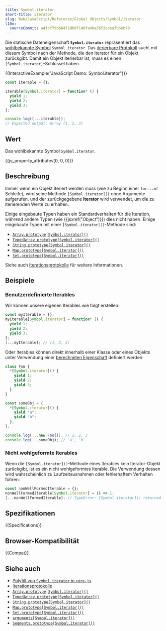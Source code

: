 ```yaml
---
title: Symbol.iterator
short-title: iterator
slug: Web/JavaScript/Reference/Global_Objects/Symbol/iterator
l10n:
  sourceCommit: a4fcf79b60471db6f148fa4ba36f2cdeafbbeb70
---
```


Die statische Dateneigenschaft **`Symbol.iterator`** repräsentiert das [wohlbekannte Symbol](/de/docs/Web/JavaScript/Reference/Global_Objects/Symbol#well-known_symbols) `Symbol.iterator`. Das [iterierbare Protokoll](/de/docs/Web/JavaScript/Reference/Iteration_protocols#the_iterable_protocol) sucht mit diesem Symbol nach der Methode, die den Iterator für ein Objekt zurückgibt. Damit ein Objekt iterierbar ist, muss es einen `[Symbol.iterator]`-Schlüssel haben.

{{InteractiveExample("JavaScript Demo: Symbol.iterator")}}

```js interactive-example
const iterable = {};

iterable[Symbol.iterator] = function* () {
  yield 1;
  yield 2;
  yield 3;
};

console.log([...iterable]);
// Expected output: Array [1, 2, 3]
```

## Wert

Das wohlbekannte Symbol `Symbol.iterator`.

{{js_property_attributes(0, 0, 0)}}

## Beschreibung

Immer wenn ein Objekt iteriert werden muss (wie zu Beginn einer `for...of` Schleife), wird seine Methode `[Symbol.iterator]()` ohne Argumente aufgerufen, und der zurückgegebene **Iterator** wird verwendet, um die zu iterierenden Werte zu erhalten.

Einige eingebaute Typen haben ein Standardverhalten für die Iteration, während andere Typen (wie {{jsxref("Object")}}) dies nicht haben. Einige eingebaute Typen mit einer `[Symbol.iterator]()`-Methode sind:

- [`Array.prototype[Symbol.iterator]()`](/de/docs/Web/JavaScript/Reference/Global_Objects/Array/Symbol.iterator)
- [`TypedArray.prototype[Symbol.iterator]()`](/de/docs/Web/JavaScript/Reference/Global_Objects/TypedArray/Symbol.iterator)
- [`String.prototype[Symbol.iterator]()`](/de/docs/Web/JavaScript/Reference/Global_Objects/String/Symbol.iterator)
- [`Map.prototype[Symbol.iterator]()`](/de/docs/Web/JavaScript/Reference/Global_Objects/Map/Symbol.iterator)
- [`Set.prototype[Symbol.iterator]()`](/de/docs/Web/JavaScript/Reference/Global_Objects/Set/Symbol.iterator)

Siehe auch [Iterationsprotokolle](/de/docs/Web/JavaScript/Reference/Iteration_protocols) für weitere Informationen.

## Beispiele

### Benutzerdefinierte Iterables

Wir können unsere eigenen Iterables wie folgt erstellen:

```js
const myIterable = {};
myIterable[Symbol.iterator] = function* () {
  yield 1;
  yield 2;
  yield 3;
};
[...myIterable]; // [1, 2, 3]
```

Oder Iterables können direkt innerhalb einer Klasse oder eines Objekts unter Verwendung einer [berechneten Eigenschaft](/de/docs/Web/JavaScript/Reference/Operators/Object_initializer#computed_property_names) definiert werden:

```js
class Foo {
  *[Symbol.iterator]() {
    yield 1;
    yield 2;
    yield 3;
  }
}

const someObj = {
  *[Symbol.iterator]() {
    yield "a";
    yield "b";
  },
};

console.log(...new Foo()); // 1, 2, 3
console.log(...someObj); // 'a', 'b'
```

### Nicht wohlgeformte Iterables

Wenn die `[Symbol.iterator]()`-Methode eines Iterables kein Iterator-Objekt zurückgibt, ist es ein nicht wohlgeformtes Iterable. Die Verwendung dessen wird wahrscheinlich zu Laufzeitausnahmen oder fehlerhaftem Verhalten führen:

```js example-bad
const nonWellFormedIterable = {};
nonWellFormedIterable[Symbol.iterator] = () => 1;
[...nonWellFormedIterable]; // TypeError: [Symbol.iterator]() returned a non-object value
```

## Spezifikationen

{{Specifications}}

## Browser-Kompatibilität

{{Compat}}

## Siehe auch

- [Polyfill von `Symbol.iterator` in `core-js`](https://github.com/zloirock/core-js#ecmascript-symbol)
- [Iterationsprotokolle](/de/docs/Web/JavaScript/Reference/Iteration_protocols)
- [`Array.prototype[Symbol.iterator]()`](/de/docs/Web/JavaScript/Reference/Global_Objects/Array/Symbol.iterator)
- [`TypedArray.prototype[Symbol.iterator]()`](/de/docs/Web/JavaScript/Reference/Global_Objects/TypedArray/Symbol.iterator)
- [`String.prototype[Symbol.iterator]()`](/de/docs/Web/JavaScript/Reference/Global_Objects/String/Symbol.iterator)
- [`Map.prototype[Symbol.iterator]()`](/de/docs/Web/JavaScript/Reference/Global_Objects/Map/Symbol.iterator)
- [`Set.prototype[Symbol.iterator]()`](/de/docs/Web/JavaScript/Reference/Global_Objects/Set/Symbol.iterator)
- [`arguments[Symbol.iterator]()`](/de/docs/Web/JavaScript/Reference/Functions/arguments/Symbol.iterator)
- [`Segments.prototype[Symbol.iterator]()`](/de/docs/Web/JavaScript/Reference/Global_Objects/Intl/Segmenter/segment/Segments/Symbol.iterator)
